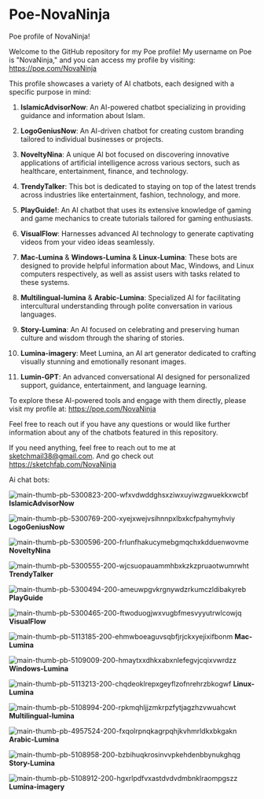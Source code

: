 # Poe-NovaNinja
Poe profile of NovaNinja!

Welcome to the GitHub repository for my Poe profile! My username on Poe is "NovaNinja," and you can access my profile by visiting: https://poe.com/NovaNinja

This profile showcases a variety of AI chatbots, each designed with a specific purpose in mind:

1. **IslamicAdvisorNow**: An AI-powered chatbot specializing in providing guidance and information about Islam.

2. **LogoGeniusNow**: An AI-driven chatbot for creating custom branding tailored to individual businesses or projects.

3. **NoveltyNina**: A unique AI bot focused on discovering innovative applications of artificial intelligence across various sectors, such as healthcare, entertainment, finance, and technology.

4. **TrendyTalker**: This bot is dedicated to staying on top of the latest trends across industries like entertainment, fashion, technology, and more.

5. **PlayGuide!**: An AI chatbot that uses its extensive knowledge of gaming and game mechanics to create tutorials tailored for gaming enthusiasts.

6. **VisualFlow**: Harnesses advanced AI technology to generate captivating videos from your video ideas seamlessly.

7. **Mac-Lumina** & **Windows-Lumina** & **Linux-Lumina**: These bots are designed to provide helpful information about Mac, Windows, and Linux computers respectively, as well as assist users with tasks related to these systems.

8. **Multilingual-lumina** & **Arabic-Lumina**: Specialized AI for facilitating intercultural understanding through polite conversation in various languages.

9. **Story-Lumina**: An AI focused on celebrating and preserving human culture and wisdom through the sharing of stories.

10. **Lumina-imagery**: Meet Lumina, an AI art generator dedicated to crafting visually stunning and emotionally resonant images.

11. **Lumin-GPT**: An advanced conversational AI designed for personalized support, guidance, entertainment, and language learning.

To explore these AI-powered tools and engage with them directly, please visit my profile at: https://poe.com/NovaNinja

Feel free to reach out if you have any questions or would like further information about any of the chatbots featured in this repository.

If you need anything, feel free to reach out to me at sketchmail38@gmail.com.
And go check out https://sketchfab.com/NovaNinja 

Ai chat bots:



![main-thumb-pb-5300823-200-wfxvdwddghsxziwxuyiwzgwuekkxwcbf](https://github.com/user-attachments/assets/a4c810d4-6bba-4371-a8e4-4b375932788e)  **IslamicAdvisorNow**

![main-thumb-pb-5300769-200-xyejxwejvsihnnpxlbxkcfpahymyhviy](https://github.com/user-attachments/assets/1ee3a76d-eb94-4964-94e6-1822cf76540f)  **LogoGeniusNow**

![main-thumb-pb-5300596-200-frlunfhakucymebgmqchxkdduenwovme](https://github.com/user-attachments/assets/15aa60d8-8be1-4f42-8614-badee1d8f8e4)   **NoveltyNina**

![main-thumb-pb-5300555-200-wjcsuopauammhbxkzkzpruaotwumrwht](https://github.com/user-attachments/assets/77f05e71-6077-4232-a33e-fb38708c033a)   **TrendyTalker**

![main-thumb-pb-5300494-200-ameuwpgvkrgnywdzrkumczldibakyreb](https://github.com/user-attachments/assets/89edf5e4-3144-45ba-8da8-c32a34ec1231)   **PlayGuide**

![main-thumb-pb-5300465-200-ftwoduogjwxvugbfmesvyyutrwlcowjq](https://github.com/user-attachments/assets/295fdcc9-be4c-45a7-b068-7a465ef0e848)   **VisualFlow**

![main-thumb-pb-5113185-200-ehmwboeaguvsqbfjrjckxyejixifbonm](https://github.com/user-attachments/assets/b76856ea-5c00-4fa2-94df-7e959ec063f3)   **Mac-Lumina**

![main-thumb-pb-5109009-200-hmaytxxdhkxabxnlefegvjcqixvwrdzz](https://github.com/user-attachments/assets/dc263afe-c6df-4096-89f0-a9ecde8b3678)   **Windows-Lumina**

![main-thumb-pb-5113213-200-chqdeoklrepxgeyflzofnrehrzbkogwf](https://github.com/user-attachments/assets/0c1d2bc5-8b6b-478e-91d3-be8670a05e92)   **Linux-Lumina**

![main-thumb-pb-5108994-200-rpkmqhljjzmkrpzfytjagzhzvwuahcwt](https://github.com/user-attachments/assets/51853b04-fbaf-471a-bcc2-11ab9ac2d142)   **Multilingual-lumina**

![main-thumb-pb-4957524-200-fxqolrpnqkagrpqhjkvhmrldkxbkgakn](https://github.com/user-attachments/assets/98d42727-6a39-4436-9e71-303ed8d468c9)   **Arabic-Lumina**

![main-thumb-pb-5108958-200-bzbihuqkrosinvvpkehdenbbynukghqg](https://github.com/user-attachments/assets/2061a68a-1bd1-4819-8054-c47610d97cb8)   **Story-Lumina**

![main-thumb-pb-5108912-200-hgxrlpdfvxastdvdvdmbnklraompgszz](https://github.com/user-attachments/assets/d573950c-e642-4e10-b58a-596b3645328c)   **Lumina-imagery**

